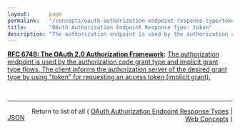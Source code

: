 ```yaml
---
layout:      page
permalink:   "/concepts/oauth-authorization-endpoint-response-type/token"
title:       "OAuth Authorization Endpoint Response Type: token"
description: "The authorization endpoint is used by the authorization code grant type and implicit grant type flows. The client informs the authorization server of the desired grant type by using \"token\" for requesting an access token (implicit grant)."
---
```


**[RFC 6749: The OAuth 2.0 Authorization Framework](/specs/IETF/RFC/6749 "The OAuth 2.0 authorization framework enables a third-party application to obtain limited access to an HTTP service, either on behalf of a resource owner by orchestrating an approval interaction between the resource owner and the HTTP service, or by allowing the third-party application to obtain access on its own behalf. This specification replaces and obsoletes the OAuth 1.0 protocol described in RFC 5849."):** [The authorization endpoint is used by the authorization code grant type and implicit grant type flows. The client informs the authorization server of the desired grant type by using "token" for requesting an access token (implicit grant).](http://tools.ietf.org/html/rfc6749#section-5 "Read documentation for OAuth Authorization Endpoint Response Type &#34;token&#34;")

<br/>
<hr/>

<p style="float : left"><a href="./token.json" title="JSON representing this particular Web Concept value">JSON</a></p>
<p style="text-align: right">Return to list of all ( <a href="../oauth-authorization-endpoint-response-types">OAuth Authorization Endpoint Response Types</a> | <a href="../">Web Concepts</a> )</p>
